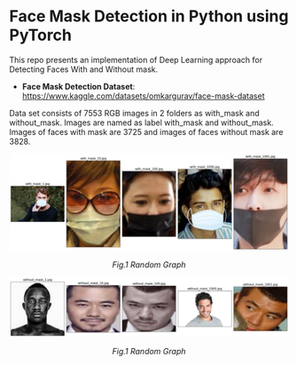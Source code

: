 # Face Mask Detection in Python using PyTorch

This repo presents an implementation of Deep Learning approach for Detecting Faces With and Without mask. 


- **Face Mask Detection Dataset**: https://www.kaggle.com/datasets/omkargurav/face-mask-dataset 

Data set consists of 7553 RGB images in 2 folders as with_mask and without_mask. Images are named as label with_mask and without_mask. Images of faces with mask are 3725 and images of faces without mask are 3828.


<p align="center">
  <img src="figures/with_mask.png">
</p>
<p align="center">   
   <em> Fig.1 Random Graph </em>
</p>


<p align="center">
  <img src="figures/without_mask.png">
</p>
<p align="center">   
   <em> Fig.1 Random Graph </em>
</p>
